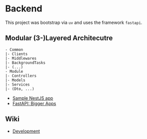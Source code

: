 # Backend

This project was bootstrap via `uv` and uses the framework `fastapi`.

## Modular (3-)Layered Architecutre

```
- Common
|- Clients
|- Middlewares
|- BackgroundTasks
|- (...)
- Module
|- Controllers
|- Models
|- Services
|- (Dto, ...)
```

- [Sample NestJS app](https://github.com/nestjs/nest/tree/master/sample/01-cats-app)
- [FastAPI: Bigger Apps](https://fastapi.tiangolo.com/tutorial/bigger-applications/)

## Wiki

- [Development](../wiki/dev.md)
